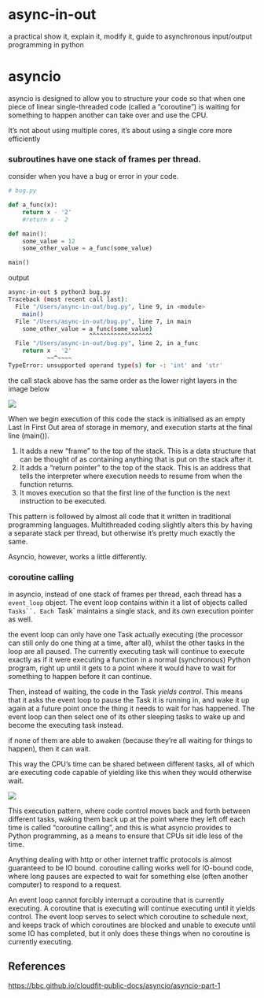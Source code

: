 # async-in-out
a practical show it, explain it, modify it, guide to asynchronous input/output programming in python

# asyncio

asyncio is designed to allow you to structure your code so that when one piece of linear single-threaded code (called a “coroutine”) is waiting for something to happen another can take over and use the CPU.

It’s not about using multiple cores, it’s about using a single core more efficiently

### subroutines have one stack of frames per thread. 

consider when you have a bug or error in your code.

```python
# bug.py

def a_func(x):
    return x - '2'
    #return x - 2

def main():
    some_value = 12
    some_other_value = a_func(some_value)

main()
```

output

```bash
async-in-out $ python3 bug.py
Traceback (most recent call last):
  File "/Users/async-in-out/bug.py", line 9, in <module>
    main()
  File "/Users/async-in-out/bug.py", line 7, in main
    some_other_value = a_func(some_value)
                       ^^^^^^^^^^^^^^^^^^
  File "/Users/async-in-out/bug.py", line 2, in a_func
    return x - '2'
           ~~^~~~~
TypeError: unsupported operand type(s) for -: 'int' and 'str'
```

the call stack above has the same order as the lower right layers in the image below 

<img src="https://bbc.github.io/cloudfit-public-docs/images/asyncio/Stack3.svg">

When we begin execution of this code the stack is initialised as an empty Last In First Out area of storage in memory, and execution starts at the final line (main()).

1. It adds a new “frame” to the top of the stack. This is a data structure that can be thought of as containing anything that is put on the stack after it.
2. It adds a “return pointer” to the top of the stack. This is an address that tells the interpreter where execution needs to resume from when the function returns.
3. It moves execution so that the first line of the function is the next instruction to be executed.

This pattern is followed by almost all code that it written in traditional programming languages. Multithreaded coding slightly alters this by having a separate stack per thread, but otherwise it’s pretty much exactly the same.

Asyncio, however, works a little differently.

### coroutine calling

in asyncio, instead of one stack of frames per thread, each thread has a `event_loop` object. The event loop contains within it a list of objects called `Tasks``. Each `Task` maintains a single stack, and its own execution pointer as well.

the event loop can only have one Task actually executing (the processor can still only do one thing at a time, after all), whilst the other tasks in the loop are all paused. The currently executing task will continue to execute exactly as if it were executing a function in a normal (synchronous) Python program, right up until it gets to a point where it would have to wait for something to happen before it can continue.

Then, instead of waiting, the code in the Task *yields control*. This means that it asks the event loop to pause the Task it is running in, and wake it up again at a future point once the thing it needs to wait for has happened. The event loop can then select one of its other sleeping tasks to wake up and become the executing task instead. 

if none of them are able to awaken (because they’re all waiting for things to happen), then it can wait.

This way the CPU’s time can be shared between different tasks, all of which are executing code capable of yielding like this when they would otherwise wait.

<img src="https://bbc.github.io/cloudfit-public-docs/images/asyncio/EventLoop.svg" >

This execution pattern, where code control moves back and forth between different tasks, waking them back up at the point where they left off each time is called “coroutine calling”, and this is what asyncio provides to Python programming, as a means to ensure that CPUs sit idle less of the time.

Anything dealing with http or other internet traffic protocols is almost guaranteed to be IO bound. coroutine calling works well for IO-bound code, where long pauses are expected to wait for something else (often another computer) to respond to a request.

An event loop cannot forcibly interrupt a coroutine that is currently executing. A coroutine that is executing will continue executing until it yields control. The event loop serves to select which coroutine to schedule next, and keeps track of which coroutines are blocked and unable to execute until some IO has completed, but it only does these things when no coroutine is currently executing.

## References

https://bbc.github.io/cloudfit-public-docs/asyncio/asyncio-part-1
